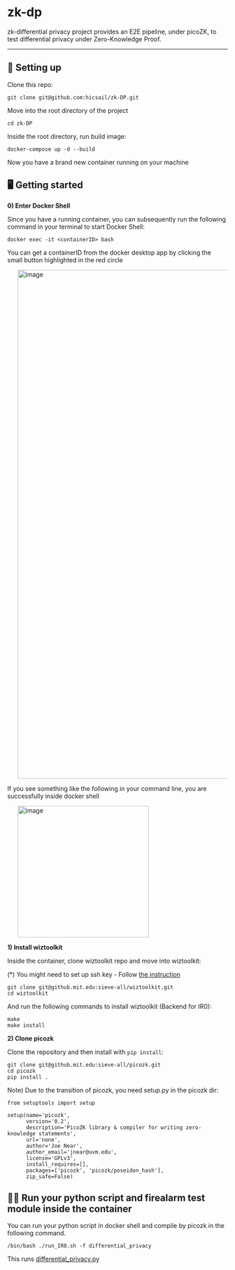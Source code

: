 # zk-dp

zk-differential privacy project provides an E2E pipeline, under picoZK, to test differential privacy under Zero-Knowledge Proof.

----

## 📖 Setting up

Clone this repo:

```
git clone git@github.com:hicsail/zk-DP.git
```

Move into the root directory of the project

```
cd zk-DP
```

Inside the root directory, run build image:

```
docker-compose up -d --build
```

Now you have a brand new container running on your machine



## 🖥️ Getting started

<strong> 0) Enter Docker Shell</strong> 

Since you have a running container, you can subsequently run the following command in your terminal to start Docker Shell:

```
docker exec -it <containerID> bash
```

You can get a containerID from the docker desktop app by clicking the small button highlighted in the red circle
<ul>
    <img width="1161" alt="image" src="https://user-images.githubusercontent.com/62607343/203409123-1a95786f-8b2a-4e71-a920-3a51cf50cf0f.png">
</ul>

If you see something like the following in your command line, you are successfully inside docker shell
<ul>
<img width="300" alt="image" src="https://user-images.githubusercontent.com/62607343/203413803-19021cb9-07ba-4376-ade0-dbdc6c8506c5.png">
</ul>


<strong> 1) Install wiztoolkit</strong> 

Inside the container, clone wiztoolkit repo and move into wiztoolkit:

(*) You might need to set up ssh key - Follow <a href="https://docs.github.com/en/authentication/connecting-to-github-with-ssh/generating-a-new-ssh-key-and-adding-it-to-the-ssh-agent?platform=linux"> the instruction </a>

```
git clone git@github.mit.edu:sieve-all/wiztoolkit.git
cd wiztoolkit
```

And run the following commands to install wiztoolkit (Backend for IR0):

```
make
make install
```


<strong> 2) Clone picozk</strong> 

Clone the repository and then install with `pip install`:

```
git clone git@github.mit.edu:sieve-all/picozk.git
cd picozk
pip install .
```

Note) Due to the transition of picozk, you need setup.py in the picozk dir:
```
from setuptools import setup

setup(name='picozk',
      version='0.2',
      description='PicoZK library & compiler for writing zero-knowledge statements',
      url='none',
      author='Joe Near',
      author_email='jnear@uvm.edu',
      license='GPLv3',
      install_requires=[],
      packages=['picozk', 'picozk/poseidon_hash'],
      zip_safe=False)

```

## 🏋️‍♀️ Run your python script and firealarm test module inside the container

You can run your python script in docker shell and compile by picozk in the following command. 

```
/bin/bash ./run_IR0.sh -f differential_privacy
```

This runs <a href="https://github.com/hicsail/zk-DP/blob/main/differential_privacy.py">    differential_privacy.py</a><br>
